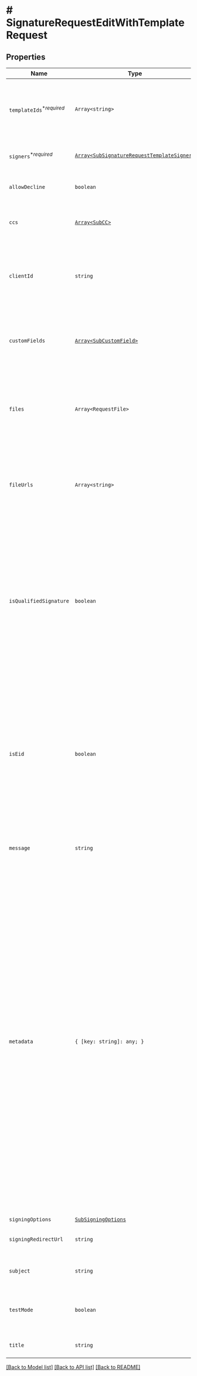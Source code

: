 # # SignatureRequestEditWithTemplateRequest



## Properties

Name | Type | Description | Notes
------------ | ------------- | ------------- | -------------
| `templateIds`<sup>*_required_</sup> | ```Array<string>``` |  Use `template_ids` to create a SignatureRequest from one or more templates, in the order in which the template will be used.  |  |
| `signers`<sup>*_required_</sup> | [```Array<SubSignatureRequestTemplateSigner>```](SubSignatureRequestTemplateSigner.md) |  Add Signers to your Templated-based Signature Request.  |  |
| `allowDecline` | ```boolean``` |  Allows signers to decline to sign a document if `true`. Defaults to `false`.  |  [default to false] |
| `ccs` | [```Array<SubCC>```](SubCC.md) |  Add CC email recipients. Required when a CC role exists for the Template.  |  |
| `clientId` | ```string``` |  Client id of the app to associate with the signature request. Used to apply the branding and callback url defined for the app.  |  |
| `customFields` | [```Array<SubCustomField>```](SubCustomField.md) |  An array defining values and options for custom fields. Required when a custom field exists in the Template.  |  |
| `files` | ```Array<RequestFile>``` |  Use `files[]` to indicate the uploaded file(s) to send for signature.<br><br>This endpoint requires either **files** or **file_urls[]**, but not both.  |  |
| `fileUrls` | ```Array<string>``` |  Use `file_urls[]` to have Dropbox Sign download the file(s) to send for signature.<br><br>This endpoint requires either **files** or **file_urls[]**, but not both.  |  |
| `isQualifiedSignature` | ```boolean``` |  Send with a value of `true` if you wish to enable [Qualified Electronic Signatures](https://www.hellosign.com/features/qualified-electronic-signatures) (QES), which requires a face-to-face call to verify the signer&#39;s identity.&lt;br&gt;<br>**Note**: QES is only available on the Premium API plan as an add-on purchase. Cannot be used in `test_mode`. Only works on requests with one signer.  |  [default to false] |
| `isEid` | ```boolean``` |  Send with a value of `true` if you wish to enable [electronic identification (eID)](https://www.hellosign.com/features/electronic-id), which requires the signer to verify their identity with an eID provider to sign a document.&lt;br&gt;<br>**Note**: eID is only available on the Premium API plan. Cannot be used in `test_mode`. Only works on requests with one signer.  |  [default to false] |
| `message` | ```string``` |  The custom message in the email that will be sent to the signers.  |  |
| `metadata` | ```{ [key: string]: any; }``` |  Key-value data that should be attached to the signature request. This metadata is included in all API responses and events involving the signature request. For example, use the metadata field to store a signer&#39;s order number for look up when receiving events for the signature request.<br><br>Each request can include up to 10 metadata keys (or 50 nested metadata keys), with key names up to 40 characters long and values up to 1000 characters long.<br><br>**NOTE**: If the metadata value uses brackets (`[]`) or curly braces (`{}`), the value will be considered a JSON and will be stored as such. To store the value as a string, use the escape (`\`) character before the opeing bracket or curly brace.  |  |
| `signingOptions` | [```SubSigningOptions```](SubSigningOptions.md) |    |  |
| `signingRedirectUrl` | ```string``` |  The URL you want signers redirected to after they successfully sign.  |  |
| `subject` | ```string``` |  The subject in the email that will be sent to the signers.  |  |
| `testMode` | ```boolean``` |  Whether this is a test, the signature request will not be legally binding if set to `true`. Defaults to `false`.  |  [default to false] |
| `title` | ```string``` |  The title you want to assign to the SignatureRequest.  |  |

[[Back to Model list]](../../README.md#models) [[Back to API list]](../../README.md#endpoints) [[Back to README]](../../README.md)
